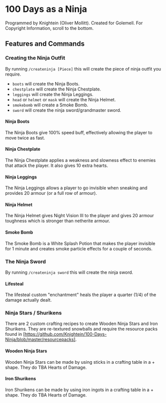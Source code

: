 # 100 Days as a Ninja
Programmed by Knightein (Oliver Mollitt).
Created for Golemell. 
For Copyright Information, scroll to the bottom. 

## Features and Commands

### Creating the Ninja Outfit
By running
`/createninja [Piece]`
this will create the piece of ninja outfit you require. 
* `boots` will create the Ninja Boots.
* `chestplate` will create the Ninja Chestplate.
* `leggings` will create the Ninja Leggings.
* `head` or `helmet` or `mask` will create the Ninja Helmet.
* `smokebomb` will create a Smoke Bomb.
* `sword` will create the ninja sword/grandmaster sword.
#### Ninja Boots
The Ninja Boots give 100% speed buff, effectively allowing the 
player to move twice as fast.
#### Ninja Chestplate
The Ninja Chestplate applies a weakness and slowness effect to
enemies that attack the player. It also gives 10 extra hearts.
#### Ninja Leggings
The Ninja Leggings allows a player to go invisible when sneaking and provides
20 armour (or a full row of armour).
#### Ninja Helmet
The Ninja Helmet gives Night Vision III to the player and gives
20 armour toughness which is stronger than netherite armour.
#### Smoke Bomb
The Smoke Bomb is a White Splash Potion that makes the player invisible
for 1 minute and creates smoke particle effects for a couple of seconds.
### The Ninja Sword
By running `/createninja sword` this will create the ninja
sword.
#### Lifesteal
The lifesteal custom "enchantment" heals the player a quarter (1/4)
of the damage actually dealt. 
### Ninja Stars / Shurikens
There are 2 custom crafting recipes to create Wooden Ninja Stars and
Iron Shurikens. They are re-textured snowballs and require the resource packs
found in [https://github.com/Knightein/100-Days-Ninja/blob/master/resourcepacks].
#### Wooden Ninja Stars
Wooden Ninja Stars can be made by using sticks in a crafting table in a +
shape. They do TBA Hearts of Damage.
#### Iron Shurikens
Iron Shurikens can be made by using iron ingots in a crafting table in a +
shape. They do TBA Hearts of Damage. 
